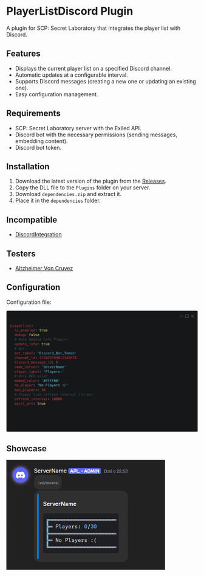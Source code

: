 # PlayerListDiscord Plugin

A plugin for SCP: Secret Laboratory that integrates the player list with Discord.

## Features

- Displays the current player list on a specified Discord channel.  
- Automatic updates at a configurable interval.  
- Supports Discord messages (creating a new one or updating an existing one).  
- Easy configuration management.  

## Requirements

- SCP: Secret Laboratory server with the Exiled API.  
- Discord bot with the necessary permissions (sending messages, embedding content).  
- Discord bot token.  

## Installation

1. Download the latest version of the plugin from the [Releases](https://github.com/Cat-Potato/PlayerListDiscord/releases).  
2. Copy the DLL file to the `Plugins` folder on your server.
3. Download `dependencies.zip` and extract it.
4. Place it in the `dependencies` folder.

## Incompatible
- [DiscordIntegration](https://github.com/Exiled-Team/DiscordIntegration)

## Testers
- [Altzheimer Von Cruvez](https://steamcommunity.com/profiles/76561199515830986/)

## Configuration  

Configuration file:

<img src="config1.png">

## Showcase
<img src="preview1.png">
